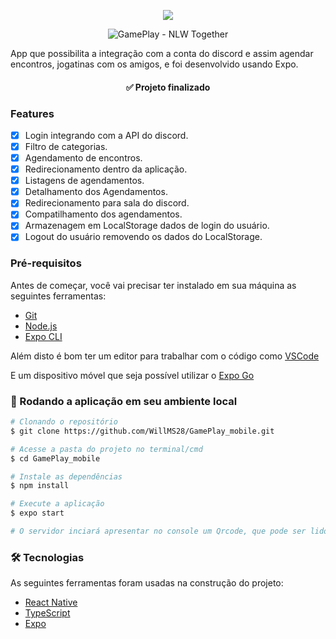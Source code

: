 
<p align="center">
  <img src="https://user-images.githubusercontent.com/66925214/123554057-b511cf00-d754-11eb-8643-3a4c0e6e95f5.png">
</p>

<p align="center">
  <img alt='GamePlay - NLW Together' src="https://user-images.githubusercontent.com/66925214/123555413-fa85ca80-d75b-11eb-9e5c-2a24e8d4c078.png">
</p>

<p>App que possibilita a integração com a conta do discord e assim agendar encontros, jogatinas com os amigos, e foi desenvolvido usando Expo.</p>

<h4 align="center"> 
	  ✅ Projeto finalizado 
</h4>

### Features

- [x] Login integrando com a API do discord.
- [x] Filtro de categorias.
- [x] Agendamento de encontros.
- [x] Redirecionamento dentro da aplicação.
- [x] Listagens de agendamentos.
- [x] Detalhamento dos Agendamentos.
- [x] Redirecionamento para sala do discord.
- [x] Compatilhamento dos agendamentos.
- [x] Armazenagem em LocalStorage dados de login do usuário.
- [x] Logout do usuário removendo os dados do LocalStorage.

### Pré-requisitos

Antes de começar, você vai precisar ter instalado em sua máquina as seguintes ferramentas:
  * [Git](https://git-scm.com)
  * [Node.js](https://nodejs.org/en/)
  * [Expo CLI](https://docs.expo.io/workflow/expo-cli/)
  
Além disto é bom ter um editor para trabalhar com o código como [VSCode](https://code.visualstudio.com/)

E um dispositivo móvel que seja possível utilizar o [Expo Go](https://expo.io/client)

### 🔄 Rodando a aplicação em seu ambiente local

```bash
# Clonando o repositório
$ git clone https://github.com/WillMS28/GamePlay_mobile.git

# Acesse a pasta do projeto no terminal/cmd
$ cd GamePlay_mobile

# Instale as dependências
$ npm install

# Execute a aplicação
$ expo start

# O servidor inciará apresentar no console um Qrcode, que pode ser lido utilizando o [Expo Go](https://expo.io/client)
```

### 🛠 Tecnologias

As seguintes ferramentas foram usadas na construção do projeto:

- [React Native](https://reactnative.dev/)
- [TypeScript](https://www.typescriptlang.org/)
- [Expo](https://expo.io/)
